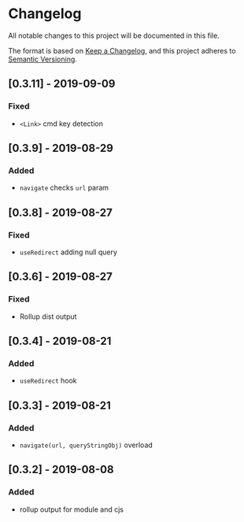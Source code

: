 # Changelog
All notable changes to this project will be documented in this file.

The format is based on [Keep a Changelog](https://keepachangelog.com/en/1.0.0/),
and this project adheres to [Semantic Versioning](https://semver.org/spec/v2.0.0.html).

## [0.3.11] - 2019-09-09
### Fixed
- `<Link>` cmd key detection

## [0.3.9] - 2019-08-29
### Added
- `navigate` checks `url` param

## [0.3.8] - 2019-08-27
### Fixed
- `useRedirect` adding null query

## [0.3.6] - 2019-08-27
### Fixed
- Rollup dist output

## [0.3.4] - 2019-08-21
### Added
- `useRedirect` hook

## [0.3.3] - 2019-08-21
### Added
- `navigate(url, queryStringObj)` overload

## [0.3.2] - 2019-08-08
### Added
- rollup output for module and cjs